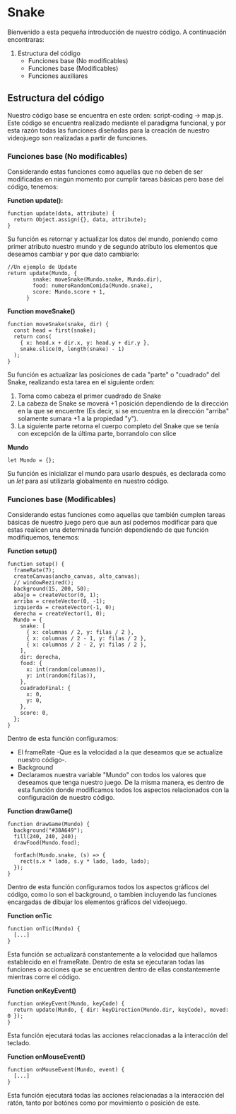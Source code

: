 # Snake
Bienvenido a esta pequeña introducción de nuestro código. A continuación encontraras:
1. Estructura del código
   - Funciones base (No modificables)
   - Funciones base (Modificables)
   - Funciones auxiliares

## Estructura del código
Nuestro código base se encuentra en este orden: script-coding -> map.js. Este código se encuentra realizado mediante el paradigma funcional, y por esta razón todas las funciones diseñadas para la creación de nuestro videojuego son realizadas a partir de funciones.

### Funciones base (No modificables)
Considerando estas funciones como aquellas que no deben de ser modificadas en ningún momento por cumplir tareas básicas pero base del código, tenemos:

**Function update():**
```
function update(data, attribute) {
  return Object.assign({}, data, attribute);
}
```
Su función es retornar y actualizar los datos del mundo, poniendo como primer atributo nuestro mundo y de segundo atributo los elementos que deseamos cambiar y por que dato cambiarlo:
```
//Un ejemplo de Update
return update(Mundo, {
        snake: moveSnake(Mundo.snake, Mundo.dir),
        food: numeroRandomComida(Mundo.snake),
        score: Mundo.score + 1,
      }
```

**Function moveSnake()**
```
function moveSnake(snake, dir) {
  const head = first(snake);
  return cons(
    { x: head.x + dir.x, y: head.y + dir.y },
    snake.slice(0, length(snake) - 1)
  );
}
```
Su función es actualizar las posiciones de cada "parte" o "cuadrado" del Snake, realizando esta tarea en el siguiente orden:

1. Toma como cabeza el primer cuadrado de Snake
2. La cabeza de Snake se moverá +1 posición dependiendo de la dirección en la que se encuentre (Es decir, si se encuentra en la dirección "arriba" solamente sumara +1 a la propiedad "y").
3. La siguiente parte retorna el cuerpo completo del Snake que se tenía con excepción de la última parte, borrandolo con slice

**Mundo**
```
let Mundo = {};
```
Su función es inicializar el mundo para usarlo después, es declarada como un *let* para así utilizarla globalmente en nuestro código.

### Funciones base (Modificables)
Considerando estas funciones como aquellas que también cumplen tareas básicas de nuestro juego pero que aun así podemos modificar para que estas realicen una determinada función dependiendo de que función modifiquemos, tenemos:

**Function setup()**
```
function setup() {
  frameRate(7);
  createCanvas(ancho_canvas, alto_canvas);
  // windowRezired();
  background(15, 200, 50);
  abajo = createVector(0, 1);
  arriba = createVector(0, -1);
  izquierda = createVector(-1, 0);
  derecha = createVector(1, 0);
  Mundo = {
    snake: [
      { x: columnas / 2, y: filas / 2 },
      { x: columnas / 2 - 1, y: filas / 2 },
      { x: columnas / 2 - 2, y: filas / 2 },
    ],
    dir: derecha,
    food: {
      x: int(random(columnas)),
      y: int(random(filas)),
    },
    cuadradoFinal: {
      x: 0,
      y: 0,
    },
    score: 0,
  };
}
```
Dentro de esta función configuramos:
- El frameRate -Que es la velocidad a la que deseamos que se actualize nuestro código-.
- Background
- Declaramos nuestra variable "Mundo" con todos los valores que deseamos que tenga nuestro juego.
De la misma manera, es dentro de esta función donde modificamos todos los aspectos relacionados con la configuración de nuestro código.

**Function drawGame()**
```
function drawGame(Mundo) {
  background("#38A649");
  fill(240, 240, 240);
  drawFood(Mundo.food);

  forEach(Mundo.snake, (s) => {
    rect(s.x * lado, s.y * lado, lado, lado);
  });
}
  ```

Dentro de esta función configuramos todos los aspectos gráficos del código, como lo son el background, o tambien incluyendo las funciones encargadas de dibujar los elementos gráficos del videojuego.

**Function onTic**
```
function onTic(Mundo) {
  [...]
}
```
Esta función se actualizará constantemente a la velocidad que hallamos establecido en el frameRate. Dentro de esta se ejecutaran todas las funciones o acciones que se encuentren dentro de ellas constantemente mientras corre el código.

**Function onKeyEvent()**
```
function onKeyEvent(Mundo, keyCode) {
  return update(Mundo, { dir: keyDirection(Mundo.dir, keyCode), moved: 0 });
}
```

Esta función ejecutará todas las acciones relaccionadas a la interacción del teclado.

**Function onMouseEvent()**
```
function onMouseEvent(Mundo, event) {
  [...]
}
```

Esta función ejecutará todas las acciones relacionadas a la interacción del ratón, tanto por botónes como por movimiento o posición de este.

